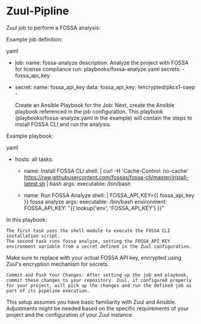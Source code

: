 # Zuul-Pipline

 Zuul job to perform a FOSSA analysis:
  
 Example job definition:

yaml

- job:
    name: fossa-analyze
    description: Analyze the project with FOSSA for license compliance
    run: playbooks/fossa-analyze.yaml
    secrets:
      - fossa_api_key

- secret:
    name: fossa_api_key
    data:
      fossa_api_key: !encrypted/pkcs1-oaep
        - <your encrypted FOSSA API key here>

    Create an Ansible Playbook for the Job: Next, create the Ansible playbook referenced in the job configuration. This playbook (playbooks/fossa-analyze.yaml in the example) will contain the steps to install FOSSA CLI and run the analysis.

Example playbook:

yaml

- hosts: all
  tasks:
    - name: Install FOSSA CLI
      shell: |
        curl -H 'Cache-Control: no-cache' https://raw.githubusercontent.com/fossas/fossa-cli/master/install-latest.sh | bash
      args:
        executable: /bin/bash

    - name: Run FOSSA Analyze
      shell: |
        FOSSA_API_KEY={{ fossa_api_key }} fossa analyze
      args:
        executable: /bin/bash
      environment:
        FOSSA_API_KEY: "{{ lookup('env', 'FOSSA_API_KEY') }}"

In this playbook:

    The first task uses the shell module to execute the FOSSA CLI installation script.
    The second task runs fossa analyze, setting the FOSSA_API_KEY environment variable from a secret defined in the Zuul configuration.

Make sure to replace <your encrypted FOSSA API key here> with your actual FOSSA API key, encrypted using Zuul's encryption mechanism for secrets.

    Commit and Push Your Changes: After setting up the job and playbook, commit these changes to your repository. Zuul, if configured properly for your project, will pick up the changes and run the defined job as part of its pipeline execution.

This setup assumes you have basic familiarity with Zuul and Ansible. Adjustments might be needed based on the specific requirements of your project and the configuration of your Zuul instance.
